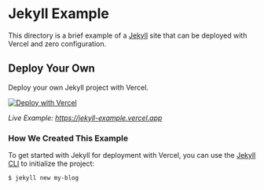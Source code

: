 # Jekyll Example

This directory is a brief example of a [Jekyll](https://jekyllrb.com/) site that can be deployed with Vercel and zero configuration.

## Deploy Your Own

Deploy your own Jekyll project with Vercel.

[![Deploy with Vercel](https://vercel.com/button)](https://vercel.com/import/project?template=https://github.com/vercel/vercel/tree/master/examples/jekyll)

_Live Example: https://jekyll-example.vercel.app_

### How We Created This Example

To get started with Jekyll for deployment with Vercel, you can use the [Jekyll CLI](https://jekyllrb.com/docs/usage/) to initialize the project:

```shell
$ jekyll new my-blog
```
